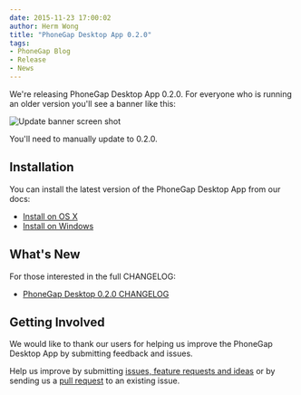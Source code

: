 ```yaml
---
date: 2015-11-23 17:00:02
author: Herm Wong
title: "PhoneGap Desktop App 0.2.0"
tags:
- PhoneGap Blog
- Release
- News
---
```


We're releasing PhoneGap Desktop App 0.2.0. For everyone who is running an older version you'll see a banner like this:

![Update banner screen shot](/uploads/blog/2015-11/phonegap-desktop-0-2-0-banner.png)

You'll need to manually update to 0.2.0.

## Installation ##

You can install the latest version of the PhoneGap Desktop App from our docs:

- [Install on OS X](http://docs.phonegap.com/references/desktop-app/install/mac/)
- [Install on Windows](http://docs.phonegap.com/references/desktop-app/install/win/)

## What's New ##

For those interested in the full CHANGELOG:

- [PhoneGap Desktop 0.2.0 CHANGELOG](https://github.com/phonegap/phonegap-app-desktop/issues?q=milestone%3A%220.2.0+Beta+%2F+Initial+Electron+Project+Setup%22+is%3Aclosed)

## Getting Involved ##

We would like to thank our users for helping us improve the PhoneGap Desktop App by submitting feedback and issues.

Help us improve by submitting [issues, feature requests and ideas](https://github.com/phonegap/phonegap-app-desktop/issues) or by sending us a [pull request](https://github.com/phonegap/phonegap-app-desktop) to an existing issue.
